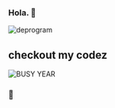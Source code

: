 ### Hola. 👋

![deprogram](https://deprogram.sfo2.cdn.digitaloceanspaces.com/logoSting_sm.gif)

## checkout my codez

![BUSY YEAR](https://deprogram.sfo2.cdn.digitaloceanspaces.com/git.gif)












### 🤠

<!--
**josh-deprogram/josh-deprogram** is a ✨ _special_ ✨ repository because its `README.md` (this file) appears on your GitHub profile.

Here are some ideas to get you started:

- 🔭 I’m currently working on ...
- 🌱 I’m currently learning ...
- 👯 I’m looking to collaborate on ...
- 🤔 I’m looking for help with ...
- 💬 Ask me about ...
- 📫 How to reach me: ...
- 😄 Pronouns: ...
- ⚡ Fun fact: ...
-->
